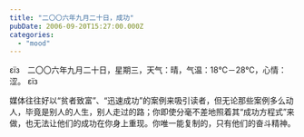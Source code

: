 ```yaml
---
title: "二〇〇六年九月二十日，成功"
pubDate: 2006-09-20T15:27:00.000Z
categories: 
  - "mood"
---
```


εїз　二〇〇六年九月二十日，星期三，天气：晴，气温：18℃－28℃，心情：涩。 εїз

  

媒体往往好以“贫者致富”、“迅速成功”的案例来吸引读者，但无论那些案例多么动人，毕竟是别人的人生，别人走过的路；你即使分毫不差地照着其“成功方程式”来做，也无法让他们的成功在你身上重现。你唯一能复制的，只有他们的奋斗精神。
